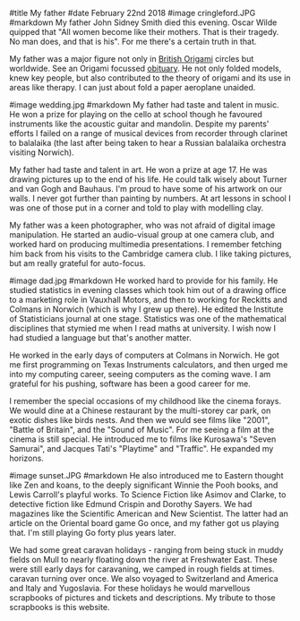 #title My father
#date February 22nd 2018
#image cringleford.JPG
#markdown
My father John Sidney Smith died this evening. Oscar Wilde quipped that "All women become like their mothers.
That is their tragedy. No man does, and that is his".
For me there's a certain truth in that.

My father was a major figure not only in [British Origami](http://www.britishorigami.info/) circles
but worldwide. See an Origami focussed [obituary](http://origami.me.uk/john-smith-rip/).
He not only folded models, knew key people, but also contributed to
the theory of origami and its use in areas like therapy. I can just about fold a paper
aeroplane unaided.

#image wedding.jpg
#markdown
My father had taste and talent in music. He won a prize for playing on the cello at school
though he favoured instruments like the acoustic guitar and mandolin. Despite my
parents' efforts I failed on a range of musical devices from recorder through clarinet to balalaika
(the last after being
taken to hear a Russian balalaika orchestra visiting Norwich).

My father had taste and talent in art. He won a prize at age 17.
He was drawing pictures up to the end of his life.
He could talk wisely about Turner and van Gogh and Bauhaus. I'm proud to have some of his artwork on
our walls. I never got further than painting by numbers. At art lessons in school I was
one of those put in a corner and told to play with modelling clay.

My father was a keen photographer, who was not afraid of digital image
manipulation. He started an audio-visual group at one camera club, and worked hard on
producing multimedia presentations. I remember fetching him back from his visits to the
Cambridge camera club. I like taking pictures, but am really grateful for auto-focus.

#image dad.jpg
#markdown
He worked hard to provide for his family. He studied statistics in evening
classes which took him out of a drawing office to a marketing role in Vauxhall Motors,
and then to working for Reckitts and Colmans in Norwich (which is why I grew up
there). He edited the Institute of Statisticians journal at one stage.
Statistics was one of the mathematical disciplines that stymied me
when I read maths at university. I wish now I had studied a language but that's
another matter.

He worked in the early days of computers at Colmans in Norwich. He got me first
programming on Texas Instruments calculators, and then urged me into
my computing career, seeing computers as the coming wave. I am grateful
for his pushing, software has been a good career for me.

I remember the special occasions of my childhood like the cinema forays. We would
dine at a Chinese restaurant by the multi-storey car park, on exotic dishes like
birds nests. And then we would see films like "2001", "Battle of Britain", and
the "Sound of Music". For me seeing a film at the cinema is still special. He
introduced me to films like Kurosawa's "Seven Samurai", and Jacques Tati's
"Playtime" and "Traffic". He expanded my horizons.

#image sunset.JPG
#markdown
He also introduced me to Eastern thought like Zen and koans, to the deeply
significant Winnie the Pooh books, and Lewis Carroll's playful works. To
Science Fiction like Asimov and Clarke, to detective fiction like Edmund Crispin
and Dorothy Sayers. We had magazines like the Scientific American and New Scientist.
The latter had an article on the Oriental board game Go once, and my father got us
playing that. I'm still playing Go forty plus years later.

We had some great caravan holidays - ranging from being stuck in muddy fields on
Mull to nearly floating down the river at Freshwater East. These were still
early days for caravaning, we camped in rough fields at times. caravan turning over once.
We also voyaged to Switzerland and America and Italy and Yugoslavia. For these
holidays he would marvellous scrapbooks of pictures and tickets and descriptions.
My tribute to those scrapbooks is this website.

